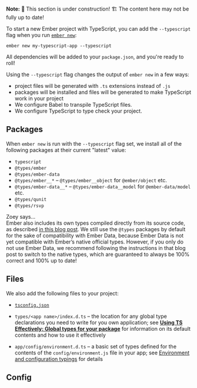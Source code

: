 **Note:** 🚧 This section is under construction! 🏗️ The content here may not be fully up to date!

<!-- FIXME: Merge this section with previous. -->

To start a new Ember project with TypeScript, you can add the `--typescript` flag when you run [`ember new`](../../getting-started/quick-start):

```shell
ember new my-typescript-app --typescript
```

All dependencies will be added to your `package.json`, and you're ready to roll!

Using the `--typescript` flag changes the output of `ember new` in a few ways:

- project files will be generated with `.ts` extensions instead of `.js`
- packages will be installed and files will be generated to make TypeScript work in your project
- We configure Babel to transpile TypeScript files.
- We configure TypeScript to type check your project.

## Packages

When `ember new` is run with the `--typescript` flag set, we install all of the following packages at their current "latest" value:

- `typescript`
- `@types/ember`
- `@types/ember-data`
- `@types/ember__*` – `@types/ember__object` for `@ember/object` etc.
- `@types/ember-data__*` – `@types/ember-data__model` for `@ember-data/model` etc.
- `@types/qunit`
- `@types/rsvp`

<div class="cta">
  <div class="cta-note">
    <div class="cta-note-body">
      <div class="cta-note-heading">Zoey says...</div>
      <div class="cta-note-message">
        Ember also includes its own types compiled directly from its source code, as described <a href="https://blog.emberjs.com/stable-typescript-types-in-ember-5-1/">in this blog post</a>. We still use the <code>@types</code> packages by default for the sake of compatibility with Ember Data, because Ember Data is not yet compatible with Ember’s native official types. However, if you only do not use Ember Data, we recommend following the instructions in that blog post to switch to the native types, which are guaranteed to always be 100% correct and 100% up to date!
      </div>
    </div>
    <img src="/images/mascots/zoey.png" role="presentation" alt="">
  </div>
</div>

## Files

We also add the following files to your project:

- [`tsconfig.json`](https://www.typescriptlang.org/docs/handbook/tsconfig-json.html)
<!-- FIXME: Link -->
- `types/<app name>/index.d.ts` – the location for any global type declarations you need to write for you own application; see [**Using TS Effectively: Global types for your package**](https://github.com/typed-ember/ember-cli-typescript/tree/3a434def8b8c8214853cea0762940ccedb2256e8/docs/getting-started/docs/ts/using-ts-effectively/README.md#global-types-for-your-package) for information on its default contents and how to use it effectively
<!-- FIXME: Link -->
- `app/config/environment.d.ts` – a basic set of types defined for the contents of the `config/environment.js` file in your app; see [Environment and configuration typings](installation.md#environment-and-configuration-typings) for details

## Config

<!-- FIXME: todo -->
